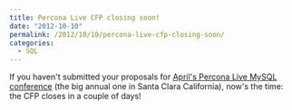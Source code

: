 ```yaml
---
title: Percona Live CFP closing soon!
date: "2012-10-10"
permalink: /2012/10/10/percona-live-cfp-closing-soon/
categories:
  - SQL
---
```

If you haven't submitted your proposals for [April's Percona Live MySQL conference][1] (the big annual one in Santa Clara California), now's the time: the CFP closes in a couple of days!

 [1]: http://www.percona.com/live/mysql-conference-2013/
